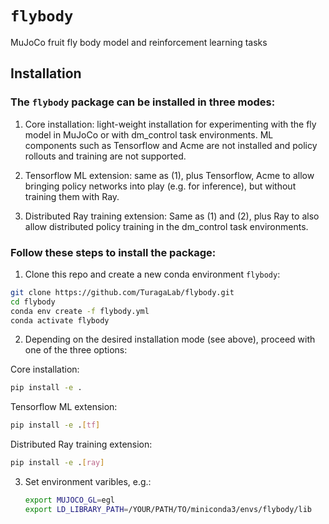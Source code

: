 # `flybody`
MuJoCo fruit fly body model and reinforcement learning tasks

## Installation

### The `flybody` package can be installed in three modes:

1. Core installation: light-weight installation for experimenting with the
   fly model in MuJoCo or with dm_control task environments. ML components
   such as Tensorflow and Acme are not installed and policy rollouts and
   training are not supported.

2. Tensorflow ML extension: same as (1), plus Tensorflow, Acme to allow bringing
   policy networks into play (e.g. for inference), but without training them with Ray.

3. Distributed Ray training extension: Same as (1) and (2), plus Ray to also allow
   distributed policy training in the dm_control task environments.

### Follow these steps to install the package:

1. Clone this repo and create a new conda environment `flybody`:
```bash
git clone https://github.com/TuragaLab/flybody.git
cd flybody
conda env create -f flybody.yml
conda activate flybody
```
2. Depending on the desired installation mode (see above), proceed with one of the three options:

Core installation:
```bash
pip install -e .
```

Tensorflow ML extension:
```bash
pip install -e .[tf]
```
Distributed Ray training extension:
```bash
pip install -e .[ray]
```
3. Set environment varibles, e.g.:
   ```bash
   export MUJOCO_GL=egl
   export LD_LIBRARY_PATH=/YOUR/PATH/TO/miniconda3/envs/flybody/lib
   ```